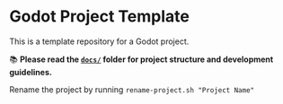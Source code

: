 # Godot Project Template

This is a template repository for a Godot project.

📚 **Please read the [`docs/`](./docs/) folder for project structure and development guidelines.**

Rename the project by running `rename-project.sh "Project Name"`
